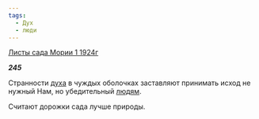 ```yaml
---
tags:
  - Дух
  - люди
---
```

[Листы сада Мории 1 1924г](https://127.0.0.1:4002/agni/1924)

___245___

Странности [духа](../../../tags/#Дух) в чуждых оболочках заставляют принимать исход не нужный Нам, но убедительный [людям](../../../tags/#люди).   

Считают дорожки сада лучше природы.   

